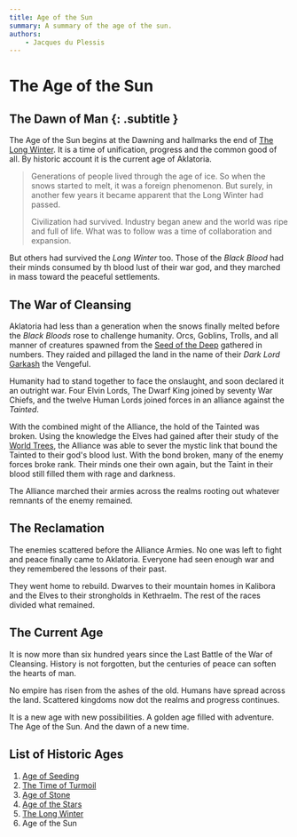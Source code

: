 ```yaml
---
title: Age of the Sun
summary: A summary of the age of the sun.
authors:
    - Jacques du Plessis
---
```

# The Age of the Sun
## The Dawn of Man {: .subtitle }
The Age of the Sun begins at the Dawning and hallmarks the end of [The Long Winter](../long_winter).  It is a time of unification, progress and the common good of all.  By historic account it is the current age of Aklatoria. 

> Generations of people lived through the age of ice.  So when the snows started to melt, it was a foreign phenomenon. But surely, in another few years it became apparent that the Long Winter had passed.
>
> Civilization had survived.  Industry began anew and the world was ripe and full of life.  What was to follow was a time of collaboration and expansion.

But others had survived the _Long Winter_ too. Those of the _Black Blood_ had their minds consumed by th blood lust of their war god, and they marched in mass toward the peaceful settlements.

## The War of Cleansing
Aklatoria had less than a generation when the snows finally melted before the _Black Bloods_ rose to challenge humanity.  Orcs, Goblins, Trolls, and all manner of creatures spawned from the [Seed of the Deep](../../myths/seeds_of_life#the-seed-of-the-deep) gathered in numbers.  They raided and pillaged the land in the name of their _Dark Lord_ [Garkash](../../../religion/deities/garkash) the Vengeful.

Humanity had to stand together to face the onslaught, and soon declared it an outright war. Four Elvin Lords, The Dwarf King joined by seventy War Chiefs, and the twelve Human Lords joined forces in an alliance against the _Tainted_.

With the combined might of the Alliance, the hold of the Tainted was broken.  Using the knowledge the Elves had gained after their study of the [World Trees](../../../cosmology/magic/places_of_power/world_trees), the Alliance was able to sever the mystic link that bound the Tainted to their god's blood lust.  With the bond broken, many of the enemy forces broke rank.  Their minds one their own again, but the Taint in their blood still filled them with rage and darkness.

The Alliance marched their armies across the realms rooting out whatever remnants of the enemy remained.

## The Reclamation
The enemies scattered before the Alliance Armies.  No one was left to fight and peace finally came to Aklatoria. Everyone had seen enough war and they remembered the lessons of their past.

They went home to rebuild.  Dwarves to their mountain homes in Kalibora and the Elves to their strongholds in Kethraelm.  The rest of the races divided what remained.

## The Current Age
It is now more than six hundred years since the Last Battle of the War of Cleansing.  History is not forgotten, but the centuries of peace can soften the hearts of man.

No empire has risen from the ashes of the old.  Humans have spread across the land.  Scattered kingdoms now dot the realms and progress continues.

It is a new age with new possibilities.  A golden age filled with adventure.  The Age of the Sun.  And the dawn of a new time.

## List of Historic Ages
1. [Age of Seeding](../age_of_seeding)
2. [The Time of Turmoil](../time_of_turmoil)
3. [Age of Stone](../age_of_stone)
4. [Age of the Stars](../age_of_the_stars)
5. [The Long Winter](../long_winter)
6. Age of the Sun